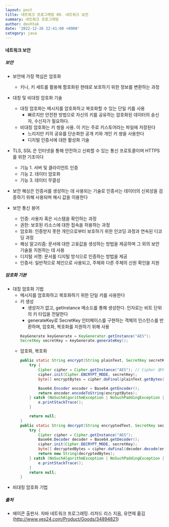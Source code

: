```yaml
---
layout: post
title: 네트워크 프로그래밍 09. 네트워크 보안
summary: 네트워크 프로그래밍
author: devhtak
date: '2022-12-26 22:41:00 +0900'
category: java
---
```

#### 네트워크 보안
##### 보안
- 보안에 가장 핵심은 암호화
  - 키나, 키 세트를 활용해 함호화된 현태로 보호하기 위한 정보를 변환하는 과정
- 대칭 및 비대칭 암호화 기술
  - 대칭 암호화는 메시지를 암호화하고 복호화할 수 있는 단일 키를 사용
    - 빠르지만 안전한 방법으로 자신의 키를 공유하는 암호화된 데이터의 송신자, 수신자가 필요하다.     
  - 비대칭 암호화는 키 쌍을 사용. 이 키는 주로 키스토어라는 파일에 저장된다
    - 느리지만 키의 공유를 단순화한 공개 키와 개인 키 쌍을 사용한다
    - 디지털 인증서에 대한 활성화 기술
- TLS, SSL 은 인터넷을 통해 안전하고 신뢰할 수 있는 통신 프로토콜이며 HTTPS를 위한 기초이다
  - 기능 1. 서버 및 클라이언트 인증
  - 기능 2. 데이터 암호화
  - 기능 3. 데이터 무결성
- 보안 해싱은 인증서를 생성하는 데 사용되는 기술로 인증서는 데이터의 신뢰성을 검증하기 위해 사용되며 해시 값을 이용한다

- 보안 통신 용어
  - 인증: 사용자 혹은 시스템을 확인하는 과정
  - 권한: 보호된 리소스에 대한 접속을 허용하는 과정
  - 암호화: 인증받지 못한 개인으로부터 보호하기 위한 인코딩 과정과 연속된 디코딩 과정
  - 해싱 알고리즘: 문서에 대한 고윳값을 생성하는 방법을 제공하며 그 외의 보안 기술을 지원하는 데 사용
  - 디지털 서명: 문서를 디지털 방식으로 인증하는 방법을 제공
  - 인증서: 일반적으로 체인으로 사용되고, 주체와 다른 주체의 신원 확인을 지원

##### 암호화 기본
- 대칭 암호화 기법
  - 메시지를 암호화하고 복호화하기 위한 단일 키를 사용한다
  - 키 생성
    - 생성자가 없고, getInstance 메소드를 통해 생성한다. 인자로는 비트 단위의 키 타입을 전달한다
    - generateKey로 SecretKey 인터페이스를 구현하는 객체의 인스턴스를 반환하며, 암호화, 복호화를 지원하기 위해 사용
    ```java
    KeyGenerate keyGenerate = KeyGenerator.getInstance("AES");
    SecretKey secretKey = keyGenerate.generateKey();
    ```
  - 암호화, 복호화
    ```java
    public static String encrypt(String plainText, SecretKey secretKey) {
        try {
            Cipher cipher = Cipher.getInstance("AES"); // Cipher 클래스는 암호화 과정을 위한 프레임워크 제공하며 ENCRYPT_MODE 사용
            cipher.init(Cipher.ENCRYPT_MODE, secretKey);
            byte[] encryptBytes = cipher.doFinal(plainText.getBytes());

            Base64.Encoder encoder = Base64.getEncoder();
            return encoder.encodeToString(encryptBytes);
        } catch (NoSuchAlgorithmException | NoSuchPaddingException | InvalidKeyException | IllegalBlockSizeException | BadPaddingException e) {
            e.printStackTrace();
        }

        return null;
    }
    public static String decrypt(String encryptedText, SecretKey secretKey) {
        try {
            Cipher cipher = Cipher.getInstance("AES");
            Base64.Decoder decoder = Base64.getDecoder();
            cipher.init(Cipher.DECRYPT_MODE, secretKey);
            byte[] decryptedBytes = cipher.doFinal(decoder.decode(encryptedText));
            return new String(decryptedBytes);
        } catch (NoSuchAlgorithmException | NoSuchPaddingException | InvalidKeyException | IllegalBlockSizeException | BadPaddingException e) {
            e.printStackTrace();
        }
        return null;
    }
    ```
- 비대칭 암호화 기법

##### 출처
- 에이콘 출판사. 자바 네트워크 프로그래밍. 리차드 리스 지음, 유연재 옮김 (http://www.yes24.com/Product/Goods/34894821)
